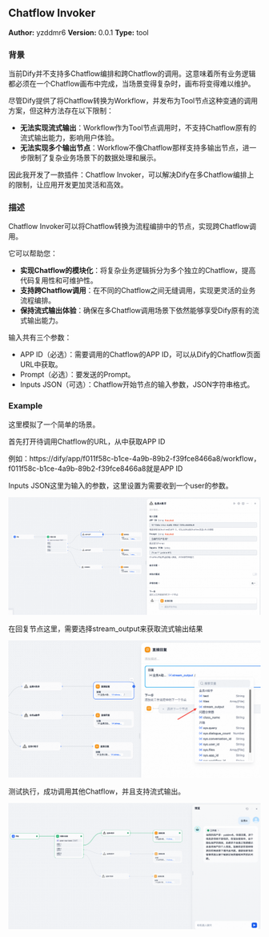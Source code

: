 ## Chatflow Invoker

**Author:** yzddmr6
**Version:** 0.0.1
**Type:** tool

### 背景

当前Dify并不支持多Chatflow编排和跨Chatflow的调用。这意味着所有业务逻辑都必须在一个Chatflow画布中完成，当场景变得复杂时，画布将变得难以维护。

尽管Dify提供了将Chatflow转换为Workflow，并发布为Tool节点这种变通的调用方案，但这种方法存在以下限制：

* **无法实现流式输出**：Workflow作为Tool节点调用时，不支持Chatflow原有的流式输出能力，影响用户体验。
* **无法实现多个输出节点**：Workflow不像Chatflow那样支持多输出节点，进一步限制了复杂业务场景下的数据处理和展示。


因此我开发了一款插件：Chatflow Invoker，可以解决Dify在多Chatflow编排上的限制，让应用开发更加灵活和高效。


### 描述

Chatflow Invoker可以将Chatflow转换为流程编排中的节点，实现跨Chatflow调用。

它可以帮助您：

* **实现Chatflow的模块化**：将复杂业务逻辑拆分为多个独立的Chatflow，提高代码复用性和可维护性。
* **支持跨Chatflow调用**：在不同的Chatflow之间无缝调用，实现更灵活的业务流程编排。
* **保持流式输出体验**：确保在多Chatflow调用场景下依然能够享受Dify原有的流式输出能力。

输入共有三个参数：

* APP ID（必选）：需要调用的Chatflow的APP ID，可以从Dify的Chatflow页面URL中获取。
* Prompt（必选）：要发送的Prompt。
* Inputs JSON（可选）：Chatflow开始节点的输入参数，JSON字符串格式。

### Example

这里模拟了一个简单的场景。

首先打开待调用Chatflow的URL，从中获取APP ID

例如：https://dify/app/f011f58c-b1ce-4a9b-89b2-f39fce8466a8/workflow，f011f58c-b1ce-4a9b-89b2-f39fce8466a8就是APP ID

Inputs JSON这里为输入的参数，这里设置为需要收到一个user的参数。

![image-20250721174829878](./assets/image-20250721174829878.png)

在回复节点这里，需要选择stream_output来获取流式输出结果

![image-20250721174412582](./assets/image-20250721174412582.png)

测试执行，成功调用其他Chatflow，并且支持流式输出。


![image-20250721174245191](./assets/image-20250721174245191.png)



